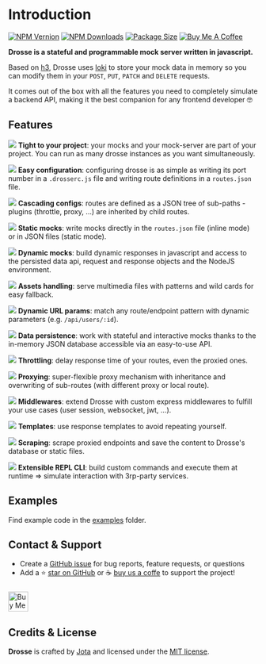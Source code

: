 # Introduction

[![NPM Vernion](https://flat.badgen.net/npm/v/@jota-one/drosse)](https://www.npmjs.com/package/@jota-one/drosse)
[![NPM Downloads](https://flat.badgen.net/npm/dt/@jota-one/drosse)](https://www.npmjs.com/package/@jota-one/drosse)
[![Package Size](https://flat.badgen.net/packagephobia/install/@jota-one/drosse)](https://packagephobia.now.sh/result?p=@jota-one/drosse)
[![Buy Me A Coffee][bmc-shield-src]][bmc-href]

<!-- Badges -->
[bmc-src]: https://bmc-cdn.nyc3.digitaloceanspaces.com/BMC-button-images/custom_images/orange_img.png
[bmc-href]: https://www.buymeacoffee.com/drosse
[bmc-shield-src]: https://img.shields.io/static/v1?message=Buy%20me%20a%20coffee&logo=buy-me-a-coffee&style=flat-square&label=Sponsor&logoColor=white&color=ff813f

**Drosse is a stateful and programmable mock server written in javascript.**

Based on [h3](https://github.com/unjs/h3), Drosse uses [loki](https://github.com/techfort/LokiJS)
to store your mock data in memory so you can modify them in your
`POST`, `PUT`, `PATCH` and `DELETE` requests.

It comes out of the box with all the features you need to completely simulate a backend API,
making it the best companion for any frontend developer 🤓

## Features

![](/_media/paperclip.svg) **Tight to your project**: your mocks and your mock-server are part of your project. You can run as many drosse instances as you want simultaneously.

![](/_media/configuration.svg) **Easy configuration**: configuring drosse is as simple as writing its port number in a `.drosserc.js` file and writing route definitions in a `routes.json` file.

![](/_media/cascading.svg) **Cascading configs**: routes are defined as a JSON tree of sub-paths - plugins (throttle, proxy, ...) are inherited by child routes.

![](/_media/static-mocks.svg) **Static mocks**: write mocks directly in the `routes.json` file (inline mode) or in JSON files (static mode).

![](/_media/dynamic-mocks.svg) **Dynamic mocks**: build dynamic responses in javascript and access to the persisted data api, request and response objects and the NodeJS environment.

![](/_media/assets.svg) **Assets handling**: serve multimedia files with patterns and wild cards for easy fallback.

![](/_media/url-param.svg) **Dynamic URL params**: match any route/endpoint pattern with dynamic parameters (e.g. `/api/users/:id`).

![](/_media/database.svg) **Data persistence**: work with stateful and interactive mocks thanks to the in-memory JSON database accessible via an easy-to-use API.

![](/_media/throttle.svg) **Throttling**: delay response time of your routes, even the proxied ones.

![](/_media/proxy.svg) **Proxying**: super-flexible proxy mechanism with inheritance and overwriting of sub-routes (with different proxy or local route).

![](/_media/middleware.svg) **Middlewares**: extend Drosse with custom express middlewares to fulfill your use cases (user session, websocket, jwt, ...).

![](/_media/template.svg) **Templates**: use response templates to avoid repeating yourself.

![](/_media/scrape.svg) **Scraping**: scrape proxied endpoints and save the content to Drosse's database or static files.

![](/_media/cli.svg) **Extensible REPL CLI**: build custom commands and execute them at runtime => simulate interaction with 3rp-party services.

## Examples
Find example code in the [examples](https://github.com/jota-one/drosse/tree/master/examples) folder.

## Contact & Support

- Create a [GitHub issue](https://github.com/jota-one/drosse/issues) for bug reports, feature requests, or questions
- Add a ⭐️ [star on GitHub](https://github.com/jota-one/drosse) or ☕️ [buy us a coffe](https://www.buymeacoffee.com/drosse) to support the project!

<a href="https://www.buymeacoffee.com/drosse" target="_blank"><img src="https://cdn.buymeacoffee.com/buttons/v2/default-yellow.png" alt="Buy Me A Coffee" style="margin-top:10px;height:40px" ></a>

## Credits & License

**Drosse** is crafted by [Jota](https://jota.one) and licensed under the [MIT license](https://github.com/jota-one/drosse/blob/master/LICENSE).
